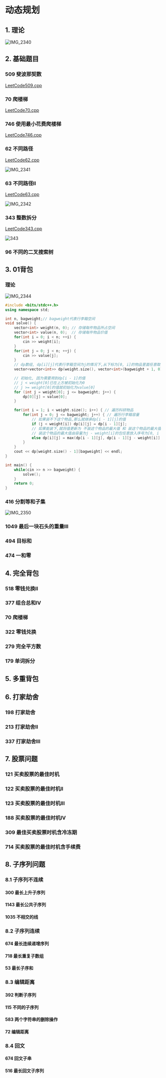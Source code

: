 # 动态规划

## 1. 理论

![IMG_2340](Readme.assets/IMG_2340.jpg) 

## 2. 基础题目

### 509 斐波那契数

[LeetCode509.cpp](https://github.com/niu0217/Documents/blob/main/Algorithm/DynamicProgramming/LeetCode509.cpp)

### 70 爬楼梯

[LeetCode70.cpp](https://github.com/niu0217/Documents/blob/main/Algorithm/DynamicProgramming/LeetCode70.cpp)

### 746 使用最小花费爬楼梯

[LeetCode746.cpp](https://github.com/niu0217/Documents/blob/main/Algorithm/DynamicProgramming/LeetCode746.cpp)

### 62 不同路径

[LeetCode62.cpp](https://github.com/niu0217/Documents/blob/main/Algorithm/DynamicProgramming/LeetCode62.cpp)

![IMG_2341](Readme.assets/IMG_2341.jpg) 

### 63 不同路径II

[LeetCode63.cpp](https://github.com/niu0217/Documents/blob/main/Algorithm/DynamicProgramming/LeetCode63.cpp)

![IMG_2342](Readme.assets/IMG_2342.jpg) 

### 343 整数拆分

[LeetCode343.cpp](https://github.com/niu0217/Documents/blob/main/Algorithm/DynamicProgramming/LeetCode343.cpp)

![343](Readme.assets/343.jpg) 

### 96 不同的二叉搜索树

## 3. 01背包

### 理论

![IMG_2344](Readme.assets/IMG_2344.jpg) 

```c++
#include <bits/stdc++.h>
using namespace std;

int n, bagweight;// bagweight代表行李箱空间
void solve() {
    vector<int> weight(n, 0); // 存储每件物品所占空间
    vector<int> value(n, 0);  // 存储每件物品价值
    for(int i = 0; i < n; ++i) {
        cin >> weight[i];
    }
    for(int j = 0; j < n; ++j) {
        cin >> value[j];
    }
    // dp数组, dp[i][j]代表行李箱空间为j的情况下,从下标为[0, i]的物品里面任意取,能达到的最大价值
    vector<vector<int>> dp(weight.size(), vector<int>(bagweight + 1, 0));

    // 初始化, 因为需要用到dp[i - 1]的值
    // j < weight[0]已在上方被初始化为0
    // j >= weight[0]的值就初始化为value[0]
    for (int j = weight[0]; j <= bagweight; j++) {
        dp[0][j] = value[0];
    }

    for(int i = 1; i < weight.size(); i++) { // 遍历科研物品
        for(int j = 0; j <= bagweight; j++) { // 遍历行李箱容量
            // 如果装不下这个物品,那么就继承dp[i - 1][j]的值
            if (j < weight[i]) dp[i][j] = dp[i - 1][j];
            // 如果能装下,就将值更新为 不装这个物品的最大值 和 装这个物品的最大值 中的 最大值
            // 装这个物品的最大值由容量为j - weight[i]的包任意放入序号为[0, i - 1]的最大值 + 该物品的价值构成
            else dp[i][j] = max(dp[i - 1][j], dp[i - 1][j - weight[i]] + value[i]);
        }
    }
    cout << dp[weight.size() - 1][bagweight] << endl;
}

int main() {
    while(cin >> n >> bagweight) {
        solve();
    }
    return 0;
}
```

### 416 分割等和子集

![IMG_2350](Readme.assets/IMG_2350.jpg) 

### 1049 最后一块石头的重量III

### 494 目标和

### 474 一和零

## 4. 完全背包

### 518 零钱兑换II

### 377 组合总和IV

### 70 爬楼梯

### 322 零钱兑换

### 279 完全平方数

### 179 单词拆分

## 5. 多重背包

## 6. 打家劫舍

### 198 打家劫舍

### 213 打家劫舍II

### 337 打家劫舍III

## 7. 股票问题

### 121 买卖股票的最佳时机

### 122 买卖股票的最佳时机II

### 123 买卖股票的最佳时机III

### 188 买卖股票的最佳时机IV

### 309 最佳买卖股票时机含冷冻期

### 714 买卖股票的最佳时机含手续费

## 8. 子序列问题

### 8.1 子序列不连续

#### 300 最长上升子序列

#### 1143 最长公共子序列

#### 1035 不相交的线

### 8.2 子序列连续

#### 674 最长连续递增序列

#### 718 最长重复子数组

#### 53 最长子序和

### 8.3 编辑距离

#### 392 判断子序列

#### 115 不同的子序列

#### 583 两个字符串的删除操作

#### 72 编辑距离

### 8.4 回文

#### 674 回文子串

#### 516 最长回文子序列

